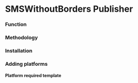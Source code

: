 # SMSWithoutBorders Publisher

### Function

### Methodology

### Installation

### Adding platforms

#### Platform required template
